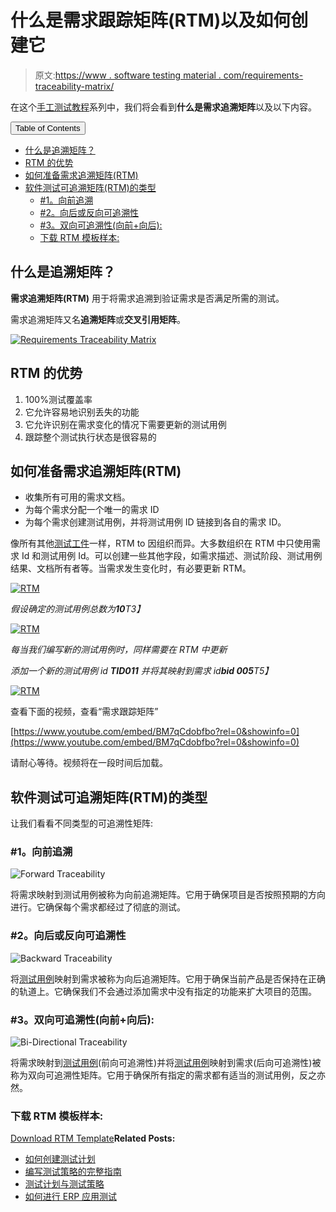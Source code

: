 # 什么是需求跟踪矩阵(RTM)以及如何创建它

> 原文:[https://www . software testing material . com/requirements-traceability-matrix/](https://www.softwaretestingmaterial.com/requirements-traceability-matrix/)

在这个[手工测试教程](https://www.softwaretestingmaterial.com/manual-testing-tutorial/)系列中，我们将会看到**什么是需求追溯矩阵**以及以下内容。

<button class="kb-table-of-contents-title-btn kb-table-of-contents-toggle" aria-expanded="false" aria-label="Expand Table of Contents">Table of Contents</button>

*   [什么是追溯矩阵？](#h-what-is-traceability-matrix)
*   [RTM 的优势](#h-advantage-of-rtm)
*   [如何准备需求追溯矩阵(RTM)](#h-how-to-prepare-requirement-traceability-matrix-rtm)
*   [软件测试可追溯矩阵(RTM)的类型](#h-types-of-software-testing-traceability-matrix-rtm)
    *   [#1。向前追溯](#h-1-forward-traceability)
    *   [#2。向后或反向可追溯性](#h-2-backward-or-reverse-traceability)
    *   [#3。双向可追溯性(向前+向后):](#h-3-bi-directional-traceability-forward-backward)
    *   [下载 RTM 模板样本:](#h-download-sample-rtm-template)



## **什么是追溯矩阵？**

**需求追溯矩阵(RTM)** 用于将需求追溯到验证需求是否满足所需的测试。

需求追溯矩阵又名**追溯矩阵**或**交叉引用矩阵**。

[![Requirements Traceability Matrix](img/af1a142cb80ab95174486d1edb2186ff.png)](https://www.softwaretestingmaterial.com/wp-content/uploads/2016/02/Requirements-Traceability-Matrix.png)

## **RTM 的优势**

1.  100%测试覆盖率
2.  它允许容易地识别丢失的功能
3.  它允许识别在需求变化的情况下需要更新的测试用例
4.  跟踪整个测试执行状态是很容易的

## **如何准备需求追溯矩阵(RTM)**

*   收集所有可用的需求文档。
*   为每个需求分配一个唯一的需求 ID
*   为每个需求创建测试用例，并将测试用例 ID 链接到各自的需求 ID。

像所有其他[测试工件](https://www.softwaretestingmaterial.com/test-deliverables/)一样，RTM to 因组织而异。大多数组织在 RTM 中只使用需求 Id 和测试用例 Id。可以创建一些其他字段，如需求描述、测试阶段、测试用例结果、文档所有者等。当需求发生变化时，有必要更新 RTM。

[![RTM](img/e411894f2f450f3a9fee40726137f036.png "RTM")](https://www.softwaretestingmaterial.com/wp-content/uploads/2016/02/RTM-1.png)

*假设确定的测试用例总数为**10**T3】*

[![RTM](img/e411894f2f450f3a9fee40726137f036.png "RTM")](https://www.softwaretestingmaterial.com/wp-content/uploads/2016/02/RTM-2.png)

*每当我们编写新的测试用例时，同样需要在 RTM 中更新*

*添加一个新的测试用例 id **TID011** 并将其映射到需求 id**bid 005**T5】*

[![RTM](img/cab46d1764b334e16575250f66d6975b.png "RTM")](https://www.softwaretestingmaterial.com/wp-content/uploads/2016/02/RTM-3.png)

查看下面的视频，查看“需求跟踪矩阵”

[https://www.youtube.com/embed/BM7qCdobfbo?rel=0&showinfo=0](https://www.youtube.com/embed/BM7qCdobfbo?rel=0&showinfo=0)

请耐心等待。视频将在一段时间后加载。

## **软件测试可追溯矩阵(RTM)的类型**

让我们看看不同类型的可追溯性矩阵:

### **#1。向前追溯**

![Forward Traceability](img/64a03e93c93f84c6318e9433b95636c1.png "Forward Traceability")

将需求映射到测试用例被称为向前追溯矩阵。它用于确保项目是否按照预期的方向进行。它确保每个需求都经过了彻底的测试。

### **#2。向后或反向可追溯性**

![Backward Traceability](img/2e4dd7309c798ba33f37816484686f38.png)

将[测试用例](https://www.softwaretestingmaterial.com/test-case-template-with-explanation/)映射到需求被称为向后追溯矩阵。它用于确保当前产品是否保持在正确的轨道上。它确保我们不会通过添加需求中没有指定的功能来扩大项目的范围。

### **#3。双向可追溯性(向前+向后):**

![Bi-Directional Traceability](img/70afef2ae68ce32ad51f984eefd0d6f2.png)

将需求映射到[测试用例](https://www.softwaretestingmaterial.com/test-case-template-with-explanation/)(前向可追溯性)并将[测试用例](https://www.softwaretestingmaterial.com/test-case-template-with-explanation/)映射到需求(后向可追溯性)被称为双向可追溯性矩阵。它用于确保所有指定的需求都有适当的测试用例，反之亦然。

### **下载 RTM 模板样本:**

[Download RTM Template](http://bit.ly/ResourceDownload)**Related Posts:**

*   [如何创建测试计划](https://www.softwaretestingmaterial.com/test-plan-template/)
*   [编写测试策略的完整指南](https://www.softwaretestingmaterial.com/test-strategy/)
*   [测试计划与测试策略](https://www.softwaretestingmaterial.com/test-strategy-vs-test-plan/)
*   [如何进行 ERP 应用测试](https://www.softwaretestingmaterial.com/approach-the-testing-of-erp-applications/)